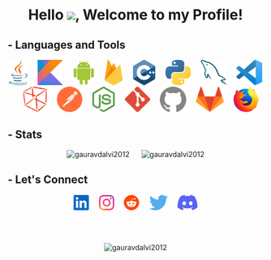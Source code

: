 <html>
<body>

<h1 align = "center">Hello <img src="https://c.tenor.com/AUHgwWxTw14AAAAi/dm4uz3-foekoe.gif" width="28">, Welcome to my Profile!</h1>


## - Languages and Tools
<p align = "center">
<img src = "src/java.svg" height = "50">&nbsp&nbsp&nbsp&nbsp
<img src = "src/kotlin.svg" height = "50">&nbsp&nbsp&nbsp&nbsp
<img src = "src/android.svg" height = "50">&nbsp&nbsp&nbsp&nbsp
<img src = "src/firebase.svg" height = "50">&nbsp&nbsp&nbsp&nbsp
<img src = "src/cpp.svg" height = "50">&nbsp&nbsp&nbsp&nbsp
<img src = "src/python.svg" height = "50">&nbsp&nbsp&nbsp&nbsp
<img src = "src/mysql.svg" height = "50">&nbsp&nbsp&nbsp&nbsp
<img src = "src/vscode.svg" height = "50">&nbsp&nbsp&nbsp&nbsp
<img src = "src/netbeans.svg" height = "50">&nbsp&nbsp&nbsp&nbsp
<img src = "src/postman.svg" height = "50">&nbsp&nbsp&nbsp&nbsp
<img src = "src/nodejs.svg" height = "50">&nbsp&nbsp&nbsp&nbsp
<img src = "src/git.svg" height = "50">&nbsp&nbsp&nbsp&nbsp
<img src = "src/github.svg" height = "50">&nbsp&nbsp&nbsp&nbsp
<img src = "src/gitlab.svg" height = "50">&nbsp&nbsp&nbsp&nbsp
<img src = "src/firefox.svg" height = "50">
<!-- <img src = "https://img.shields.io/badge/Android-3BD482?style=for-the-badge&logo=android&logoColor=white">
<img src = "https://img.shields.io/badge/VS_Code-44A7EC?style=for-the-badge&logo=visual-studio-code&logoColor=white"> -->
</p>


## - Stats
<p align = "center">
<img src="https://github-readme-stats.vercel.app/api?username=gauravdalvi2012&include_all_commits=true&count_private=true&show_icons=true&theme=vision-friendly-dark&hide_border=false&custom_title=gauravdalvi2012%27s%20Github%20Stats&hide_border=true" width="48%" alt="gauravdalvi2012"/>
&nbsp&nbsp&nbsp&nbsp
<img src = "https://github-readme-streak-stats.herokuapp.com?user=gauravdalvi2012&theme=highcontrast&hide_border=true" width="48%" alt="gauravdalvi2012"/>
</p>


## - Let's Connect
<p align = "center">
<a href = "https://www.linkedin.com/in/gauravdalvi2012/"><img src = "src/linkedin.svg" height = "30"></a>&nbsp&nbsp&nbsp&nbsp
<a href = "https://www.instagram.com/gauravdalvi2012/"><img src = "src/instagram.svg" height = "30"></a>&nbsp&nbsp&nbsp&nbsp
<a href = "https://www.reddit.com/user/Gaurav_Dalvi"><img src = "src/reddit.svg" height = "30"></a>&nbsp&nbsp&nbsp&nbsp
<a href = "https://twitter.com/gauravdalvi2012"><img src = "src/twitter.svg" height = "30"></a>&nbsp&nbsp&nbsp&nbsp
<a href = "https://discordapp.com/users/411162959834906624"><img src = "src/discord.svg" height = "30"></a>
</p>

<br><br>
<p align="center">
  <img src="https://komarev.com/ghpvc/?username=gauravdalvi2012&label=Profile+Views&color=141321" alt="gauravdalvi2012" /> 
</p>

</body>
</html>
